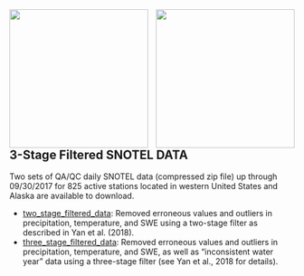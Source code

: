 <img src="https://image.ibb.co/jAAiRT/Picture1.png" class="image2" width="245" height="245" align="left" border="0" style="border-style: none;">
<img src="https://image.ibb.co/m68WD8/Screen_Size_Figure.png" class="image2" width="245" height="245" align="right" border="0" style="border-style: none;">




## 3-Stage Filtered SNOTEL DATA 

Two sets of QA/QC daily SNOTEL data (compressed zip file) up through 09/30/2017 for 825 active stations located in western United States and Alaska are available to download.

- [two_stage_filtered_data](https://dhsvm.pnnl.gov/downloads/data/two_stage_filtered_data.zip): Removed erroneous values and outliers in precipitation, temperature, and SWE using a two-stage filter as described in Yan et al. (2018).
- [three_stage_filtered_data](https://dhsvm.pnnl.gov/downloads/data/three_stage_filtered_data.zip): Removed erroneous values and outliers in precipitation, temperature, and SWE, as well as “inconsistent water year” data using a three-stage filter (see Yan et al., 2018 for details).



